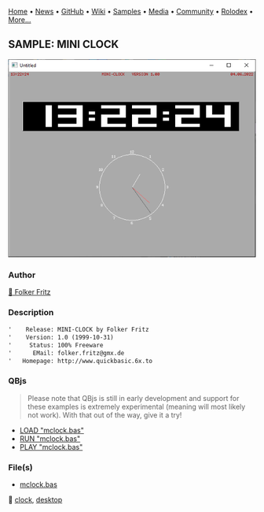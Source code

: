 [Home](https://qb64.com) • [News](../../news.md) • [GitHub](../../github.md) • [Wiki](../../wiki.md) • [Samples](../../samples.md) • [Media](../../media.md) • [Community](../../community.md) • [Rolodex](../../rolodex.md) • [More...](../../more.md)

## SAMPLE: MINI CLOCK

![screenshot.png](img/screenshot.png)

### Author

[🐝 Folker Fritz](../folker-fritz.md) 

### Description

```text
'    Release: MINI-CLOCK by Folker Fritz
'    Version: 1.0 (1999-10-31)
'     Status: 100% Freeware
'      EMail: folker.fritz@gmx.de
'   Homepage: http://www.quickbasic.6x.to
```

### QBjs

> Please note that QBjs is still in early development and support for these examples is extremely experimental (meaning will most likely not work). With that out of the way, give it a try!

* [LOAD "mclock.bas"](https://v6p9d9t4.ssl.hwcdn.net/html/5953810/index.html?src=https://qb64.com/samples/mini-clock/src/mclock.bas)
* [RUN "mclock.bas"](https://v6p9d9t4.ssl.hwcdn.net/html/5953810/index.html?mode=auto&src=https://qb64.com/samples/mini-clock/src/mclock.bas)
* [PLAY "mclock.bas"](https://v6p9d9t4.ssl.hwcdn.net/html/5953810/index.html?mode=play&src=https://qb64.com/samples/mini-clock/src/mclock.bas)

### File(s)

* [mclock.bas](src/mclock.bas)

🔗 [clock](../clock.md), [desktop](../desktop.md)
